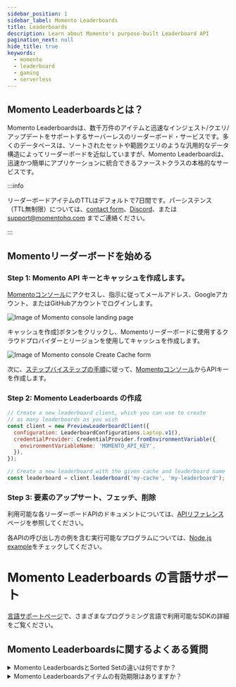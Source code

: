 ```yaml
---
sidebar_position: 1
sidebar_label: Momento Leaderboards
title: Leaderboards
description: Learn about Momento's purpose-built Leaderboard API
pagination_next: null
hide_title: true
keywords:
  - momento
  - leaderboard
  - gaming
  - serverless
---
```


## Momento Leaderboardsとは？

Momento Leaderboardsは、数千万件のアイテムと迅速なインジェスト/クエリ/アップデートをサポートするサーバーレスのリーダーボード・サービスです。多くのデータベースは、ソートされたセットや範囲クエリのような汎用的なデータ構造によってリーダーボードを近似していますが、Momento Leaderboardは、迅速かつ簡単にアプリケーションに統合できるファーストクラスの本格的なサービスです。

:::info

リーダーボードアイテムのTTLはデフォルトで7日間です。パーシステンス（TTL無制限）については、[contact form](https://www.gomomento.com/contact-us)、[Discord](https://discord.com/invite/3HkAKjUZGq)、または support@momentohq.com までご連絡ください。

:::


## Momentoリーダーボードを始める

### Step 1: Momento API キーとキャッシュを作成します。

[Momentoコンソール](https://console.gomomento.com/tokens)にアクセスし、指示に従ってメールアドレス、Googleアカウント、またはGitHubアカウントでログインします。

![Image of Momento console landing page](@site/static/img/getting-started/console.png)

キャッシュを作成]ボタンをクリックし、Momentoリーダーボードに使用するクラウドプロバイダーとリージョンを使用してキャッシュを作成します。

![Image of Momento console Create Cache form](@site/static/img/console-create-cache-form.png)

次に、[ステップバイステップの手順](https://docs.momentohq.com/cache/authentication/api-keys)に従って、[Momentoコンソール](https://console.gomomento.com)からAPIキーを作成します。

### Step 2: Momento Leaderboards の作成

```javascript
// Create a new leaderboard client, which you can use to create
// as many leaderboards as you wish
const client = new PreviewLeaderboardClient({
  configuration: LeaderboardConfigurations.Laptop.v1(),
  credentialProvider: CredentialProvider.fromEnvironmentVariable({
    environmentVariableName: 'MOMENTO_API_KEY',
  }),
});

// Create a new leaderboard with the given cache and leaderboard name
const leaderboard = client.leaderboard('my-cache', 'my-leaderboard');
```

### Step 3: 要素のアップサート、フェッチ、削除

利用可能な各リーダーボードAPIのドキュメントについては、[APIリファレンス](/leaderboards/api-reference/index.mdx)ページを参照してください。

各APIの呼び出し方の例を含む実行可能なプログラムについては、[Node.js example](https://github.com/momentohq/client-sdk-javascript/blob/main/examples/nodejs/cache/leaderboard.ts)をチェックしてください。


# Momento Leaderboards の言語サポート
[言語サポートページ](./language-support/language-support.md)で、さまざまなプログラミング言語で利用可能なSDKの詳細をご覧ください。


## Momento Leaderboardsに関するよくある質問

<details>
  <summary>Momento LeaderboardsとSorted Setの違いは何ですか？</summary>
  Momento Leaderboardsは、より効率的なメモリフットプリントを持ち、数千万レコードのスケールを可能にし、APIは特にゲームのユースケースを念頭に構築されました。
</details>

<details>
  <summary>Momento Leaderboardsアイテムの有効期限はありますか？</summary>
  Momentoのリーダーボードアイテムには、デフォルトで7日間のTTLが設定されています。リーダーボードアイテムのデフォルトのTTLが機能しない場合は、support@momentohq.com、制限の解除についてご相談ください。
</details>
